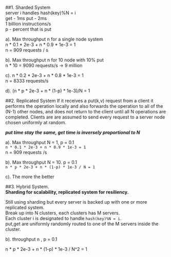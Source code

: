 ##1. Sharded System  
server i handles hash(key)%N = i   
get - 1ms   put - 2ms  
1 billion instructions/s  
p - percent that is put  

a). Max throughput n for a single node system  
n * 0.1 * 2e-3 + n * 0.9 * 1e-3 = 1  
n = 909 requests / s  


b). Max throughput n for 10 node with 10% put  
n * 10 = 9090 requests/s -> 9 million  

c). n * 0.2 * 2e-3 + n * 0.8 * 1e-3 = 1  
n = 8333 requests/s  

d). (n * p * 2e-3 + n * (1-p) * 1e-3)/N = 1  



##2. Replicated System
If it receives a put(k,v) request from a client it performs the
operation locally and also forwards the operation to all of the (N-1) other nodes, and does not return to the client until all N operations are completed. Clients are are assumed to send every request to a server node chosen uniformly at random.


***put time stay the same, get time is inversely proportional to N***  

a). Max throughput N = 1, p = 0.1  
`n * 0.1 * 2e-3 + n * 0.9 * 1e-3 = 1`  
n = 909 requests /s    

b). Max throughput N = 10. p = 0.1   
`n * p * 2e-3 + n * (1-p) * 1e-3 / N = 1  `


c). The more the better  


##3. Hybrid System.  
**Sharding for scalability, replicated system for resiliency.**    

Still using sharding but every server is backed up with one or more replicated system.   
Break up into N clusters, each clusters has M servers.  
Each cluster i is designated to handle `hash(key)%N = i`.  
put,get are uniformly randomly routed to one of the M servers inside the cluster.  

b).
throughput n , p = 0.1

n * p * 2e-3 + n * (1-p) * 1e-3 / N^2 = 1









